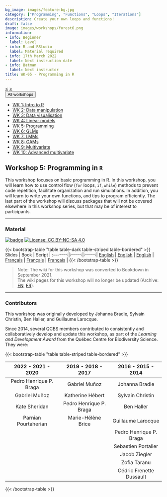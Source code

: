 ```yaml
---
bg_image: images/feature-bg.jpg
category: ["Programming", "Functions", "Loops", "Iterations"]
description: Create your own loops and functions!
draft: false
image: images/workshops/forest6.png
information:
- info: Beginner
  label: Level
- info: R and RStudio
  label: Material required
- info: 17th March 2022
  label: Next instruction date
- info: Batman
  label: Next instructor
title: WK-05 - Programming in R
---
```

<div class="btn-group" role="group" aria-label="...">
  <a href="https://r.qcbs.ca/workshops/r-workshop-04/" button type="button" class="btn btn-default"><</button></a>
  <a href="https://r.qcbs.ca/workshops/r-workshop-06/"button type="button" class="btn btn-default">></button></a>

  <div class="btn-group" role="group">
    <button type="button" class="btn btn-default dropdown-toggle" data-toggle="dropdown" aria-haspopup="true" aria-expanded="false">
      All workshops
      <span class="caret"></span>
    </button>
    <ul class="dropdown-menu">
      <li><a href="https://r.qcbs.ca/workshops/r-workshop-01/">WK 1: Intro to R</a></li>
      <li><a href="https://r.qcbs.ca/workshops/r-workshop-02/">WK 2: Data manipulation</a></li>
      <li><a href="https://r.qcbs.ca/workshops/r-workshop-03/">WK 3: Data visualisation</a></li>
      <li><a href="https://r.qcbs.ca/workshops/r-workshop-04/">WK 4: Linear models</a></li>
      <li><a href="https://r.qcbs.ca/workshops/r-workshop-05/">WK 5: Programming</a></li>
      <li><a href="https://r.qcbs.ca/workshops/r-workshop-06/">WK 6: GLMs</a></li>
      <li><a href="https://r.qcbs.ca/workshops/r-workshop-07/">WK 7: LMMs</a></li>
      <li><a href="https://r.qcbs.ca/workshops/r-workshop-08/">WK 8: GAMs</a></li>
      <li><a href="https://r.qcbs.ca/workshops/r-workshop-09/">WK 9: Multivariate</a></li>
      <li><a href="https://r.qcbs.ca/workshops/r-workshop-10/">WK 10: Advanced multivariate</a></li>
    </ul>
  </div>
</div>


## Workshop 5: Programming in `R`

This workshop focuses on basic programming in R. In this workshop, you will learn how to use control flow (`for` loops, `if`, `while`) methods to prevent code repetition, facilitate organization and run simulations. In addition, you will learn to write your own functions, and tips to program efficiently. The last part of the workshop will discuss packages that will not be covered elsewhere in this workshop series, but that may be of interest to participants.

----

### Material

[![badge](https://img.shields.io/static/v1?style=flat&label=Workshop&message=05&color=blue&logo=github)](https://github.com/QCBSRworkshops/workshop05) [![License: CC BY-NC-SA 4.0](https://img.shields.io/badge/License-CC%20BY--NC--SA%204.0-orange.svg)](https://creativecommons.org/licenses/by-nc-sa/4.0/)

{{< bootstrap-table "table table-dark table-striped table-bordered" >}}
 Slides | Book | Script |
:-------:|:-----:|:-----:|
<a href="https://r.qcbs.ca/workshop05/pres-en/workshop05-pres-en.html" button type="button" class="btn btn-default">English</button></a> | <a href="https://r.qcbs.ca/workshop05/book-en/index.html" button type="button" class="btn btn-default">English</button></a> | <a href="https://r.qcbs.ca/workshop05/book-en/workshop05-script-en.R" button type="button" class="btn btn-default">English</button></a> |
<a href="https://r.qcbs.ca/workshop05/pres-fr/workshop05-pres-fr.html" button type="button" class="btn btn-default">Français</button></a> | <a href="https://r.qcbs.ca/workshop05/book-fr/index.html" button type="button" class="btn btn-default">Français</button></a> | <a href="https://r.qcbs.ca/workshop05/book-fr/workshop05-script-fr.R" button type="button" class="btn btn-default">Français</button></a> |
{{< /bootstrap-table >}}


> Note: The wiki for this workshop was converted to Bookdown in September 2021. <br> 
> The wiki pages for this workshop will no longer be updated (Archive: [EN](https://wiki.qcbs.ca/r_workshop5), [FR](https://wiki.qcbs.ca/r_atelier5)). 

----

### Contributors 

This workshop was originally developed by Johanna Bradie, Sylvain Christin, Ben Haller, and Guillaume Larocque.

Since 2014, several QCBS members contributed to consistently and collaboratively develop and update this workshop, as part of the *Learning and Development Award* from the Québec Centre for Biodiversity Science. They were:

{{< bootstrap-table "table table-striped table-bordered" >}}

|      2022 - 2021 - 2020     |      2019 - 2018 - 2017     |      2016 - 2015 - 2014      |
|:---------------------------:|:---------------------------:|:----------------------------:|
| Pedro Henrique P. Braga  | Gabriel Muñoz | Johanna Bradie |
| Gabriel Muñoz  | Katherine Hébert  | Sylvain Christin |
| Kate Sheridan  | Pedro Henrique P. Braga | Ben Haller |
| Parnian Pourtaherian  | Marie-Hélène Brice | Guillaume Larocque |
|   |  | Pedro Henrique P. Braga |
|   |  | Sebastien Portalier |
|   |  | Jacob Ziegler |
|   |  | Zofia Taranu |
|   |  | Cédric Frenette Dussault |

{{< /bootstrap-table >}}
